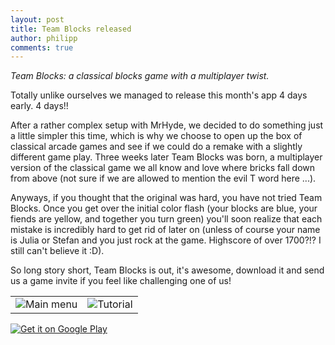 ```yaml
---
layout: post
title: Team Blocks released
author: philipp
comments: true
---
```


<div class="message"><cite>
Team Blocks: a classical blocks game with a multiplayer twist.
</cite></div>

Totally unlike ourselves we managed to release this month's app 4 days early. 4 days!! 

After a rather complex setup with MrHyde, we decided to do something just a little simpler this time, which is why we choose to open up the box of classical arcade games and see if we could do a remake with a slightly different game play. Three weeks later Team Blocks was born, a multiplayer version of the classical game we all know and love where bricks fall down from above (not sure if we are allowed to mention the evil T word here ...).

Anyways, if you thought that the original was hard, you have not tried Team Blocks. Once you get over the initial color flash (your blocks are blue, your fiends are yellow, and together you turn green) you'll soon realize that each mistake is incredibly hard to get rid of later on (unless of course your name is Julia or Stefan and you just rock at the game. Highscore of over 1700?!? I still can't believe it :D).

So long story short, Team Blocks is out, it's awesome, download it and send us a game invite if you feel like challenging one of us!

<table border="0" cellpadding="0" cellspacing="0">
    <tr>
        <td><img src="{{ site.baseurl }}/public/imgs/teamblocks/01.png" alt="Main menu"></td><td><img src="{{ site.baseurl }}/public/imgs/teamblocks/02.png" alt="Tutorial"</img></td>
    </tr>
</table>

<a href="https://play.google.com/store/apps/details?id=org.faudroids.doublestacks">
	<img alt="Get it on Google Play" src="https://developer.android.com/images/brand/en_generic_rgb_wo_60.png" />
</a>
